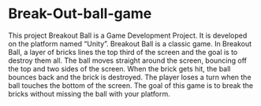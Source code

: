 # Break-Out-ball-game

This project Breakout Ball is a Game Development Project. It is developed on the platform named “Unity”.
Breakout Ball is a classic game. In Breakout Ball, a layer of bricks lines the top third of the screen and the goal is to destroy them all. The ball moves straight around the screen, bouncing off the top and two sides of the screen. When the brick gets hit, the ball bounces back and the brick is destroyed. The player loses a turn when the ball touches the bottom of the screen. The goal of this game is to break the bricks without missing the ball with your platform.  
